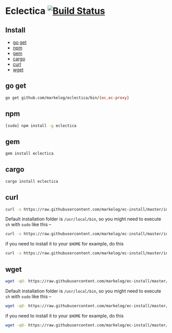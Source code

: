 # Eclectica [![Build Status](https://travis-ci.org/markelog/eclectica.svg?branch=master)](https://travis-ci.org/markelog/eclectica)

## Install

- [go get](#go-get)
- [npm](#npm)
- [gem](#gem)
- [cargo](#cargo)
- [curl](#curl)
- [wget](#wget)

## go get

```sh
go get github.com/markelog/eclectica/bin/{ec,ec-proxy}
```

## npm

```sh
[sudo] npm install -g eclectica
```

## gem

```sh
gem install eclectica
```

## cargo

```sh
cargo install eclectica
```

## curl

```sh
curl -s https://raw.githubusercontent.com/markelog/ec-install/master/install.sh | sh
```

Default installation folder is `/usr/local/bin`, so you might need to execute `sh` with `sudo` like this –

```sh
curl -s https://raw.githubusercontent.com/markelog/ec-install/master/install.sh | sudo sh
```

if you need to install it to your `$HOME` for example, do this

```sh
curl -s https://raw.githubusercontent.com/markelog/ec-install/master/install.sh | EC_DEST=~/bin sh
```

## wget

```sh
wget -qO- https://raw.githubusercontent.com/markelog/ec-install/master/install.sh | sh
```

Default installation folder is `/usr/local/bin`, so you might need to execute `sh` with `sudo` like this –

```sh
wget -qO- https://raw.githubusercontent.com/markelog/ec-install/master/install.sh | sudo sh
```

if you need to install it to your `$HOME` for example, do this

```sh
wget -qO- https://raw.githubusercontent.com/markelog/ec-install/master/install.sh | EC_DEST=~/bin sh
```

